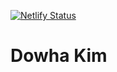 [![Netlify Status](https://api.netlify.com/api/v1/badges/00ec3231-51bd-4a75-a5b1-54b555e0286b/deploy-status)](https://app.netlify.com/sites/dowha/deploys)

# Dowha Kim